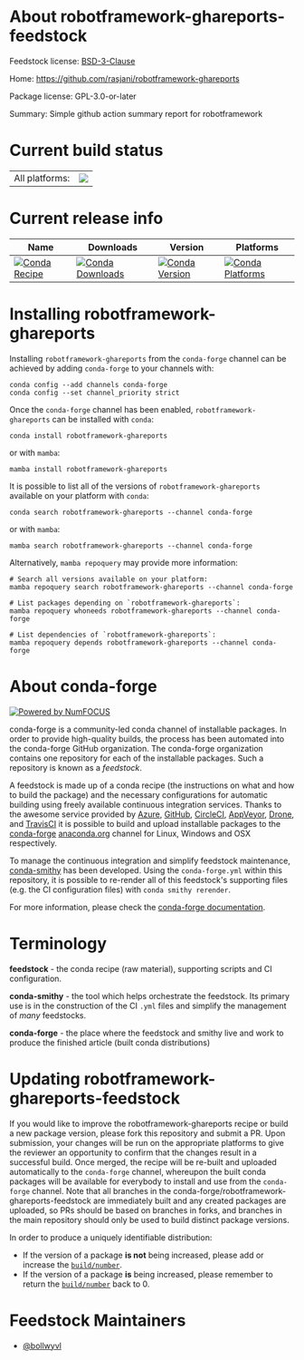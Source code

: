 About robotframework-ghareports-feedstock
=========================================

Feedstock license: [BSD-3-Clause](https://github.com/conda-forge/robotframework-ghareports-feedstock/blob/main/LICENSE.txt)

Home: https://github.com/rasjani/robotframework-ghareports

Package license: GPL-3.0-or-later

Summary: Simple github action summary report for robotframework

Current build status
====================


<table><tr><td>All platforms:</td>
    <td>
      <a href="https://dev.azure.com/conda-forge/feedstock-builds/_build/latest?definitionId=25236&branchName=main">
        <img src="https://dev.azure.com/conda-forge/feedstock-builds/_apis/build/status/robotframework-ghareports-feedstock?branchName=main">
      </a>
    </td>
  </tr>
</table>

Current release info
====================

| Name | Downloads | Version | Platforms |
| --- | --- | --- | --- |
| [![Conda Recipe](https://img.shields.io/badge/recipe-robotframework--ghareports-green.svg)](https://anaconda.org/conda-forge/robotframework-ghareports) | [![Conda Downloads](https://img.shields.io/conda/dn/conda-forge/robotframework-ghareports.svg)](https://anaconda.org/conda-forge/robotframework-ghareports) | [![Conda Version](https://img.shields.io/conda/vn/conda-forge/robotframework-ghareports.svg)](https://anaconda.org/conda-forge/robotframework-ghareports) | [![Conda Platforms](https://img.shields.io/conda/pn/conda-forge/robotframework-ghareports.svg)](https://anaconda.org/conda-forge/robotframework-ghareports) |

Installing robotframework-ghareports
====================================

Installing `robotframework-ghareports` from the `conda-forge` channel can be achieved by adding `conda-forge` to your channels with:

```
conda config --add channels conda-forge
conda config --set channel_priority strict
```

Once the `conda-forge` channel has been enabled, `robotframework-ghareports` can be installed with `conda`:

```
conda install robotframework-ghareports
```

or with `mamba`:

```
mamba install robotframework-ghareports
```

It is possible to list all of the versions of `robotframework-ghareports` available on your platform with `conda`:

```
conda search robotframework-ghareports --channel conda-forge
```

or with `mamba`:

```
mamba search robotframework-ghareports --channel conda-forge
```

Alternatively, `mamba repoquery` may provide more information:

```
# Search all versions available on your platform:
mamba repoquery search robotframework-ghareports --channel conda-forge

# List packages depending on `robotframework-ghareports`:
mamba repoquery whoneeds robotframework-ghareports --channel conda-forge

# List dependencies of `robotframework-ghareports`:
mamba repoquery depends robotframework-ghareports --channel conda-forge
```


About conda-forge
=================

[![Powered by
NumFOCUS](https://img.shields.io/badge/powered%20by-NumFOCUS-orange.svg?style=flat&colorA=E1523D&colorB=007D8A)](https://numfocus.org)

conda-forge is a community-led conda channel of installable packages.
In order to provide high-quality builds, the process has been automated into the
conda-forge GitHub organization. The conda-forge organization contains one repository
for each of the installable packages. Such a repository is known as a *feedstock*.

A feedstock is made up of a conda recipe (the instructions on what and how to build
the package) and the necessary configurations for automatic building using freely
available continuous integration services. Thanks to the awesome service provided by
[Azure](https://azure.microsoft.com/en-us/services/devops/), [GitHub](https://github.com/),
[CircleCI](https://circleci.com/), [AppVeyor](https://www.appveyor.com/),
[Drone](https://cloud.drone.io/welcome), and [TravisCI](https://travis-ci.com/)
it is possible to build and upload installable packages to the
[conda-forge](https://anaconda.org/conda-forge) [anaconda.org](https://anaconda.org/)
channel for Linux, Windows and OSX respectively.

To manage the continuous integration and simplify feedstock maintenance,
[conda-smithy](https://github.com/conda-forge/conda-smithy) has been developed.
Using the ``conda-forge.yml`` within this repository, it is possible to re-render all of
this feedstock's supporting files (e.g. the CI configuration files) with ``conda smithy rerender``.

For more information, please check the [conda-forge documentation](https://conda-forge.org/docs/).

Terminology
===========

**feedstock** - the conda recipe (raw material), supporting scripts and CI configuration.

**conda-smithy** - the tool which helps orchestrate the feedstock.
                   Its primary use is in the construction of the CI ``.yml`` files
                   and simplify the management of *many* feedstocks.

**conda-forge** - the place where the feedstock and smithy live and work to
                  produce the finished article (built conda distributions)


Updating robotframework-ghareports-feedstock
============================================

If you would like to improve the robotframework-ghareports recipe or build a new
package version, please fork this repository and submit a PR. Upon submission,
your changes will be run on the appropriate platforms to give the reviewer an
opportunity to confirm that the changes result in a successful build. Once
merged, the recipe will be re-built and uploaded automatically to the
`conda-forge` channel, whereupon the built conda packages will be available for
everybody to install and use from the `conda-forge` channel.
Note that all branches in the conda-forge/robotframework-ghareports-feedstock are
immediately built and any created packages are uploaded, so PRs should be based
on branches in forks, and branches in the main repository should only be used to
build distinct package versions.

In order to produce a uniquely identifiable distribution:
 * If the version of a package **is not** being increased, please add or increase
   the [``build/number``](https://docs.conda.io/projects/conda-build/en/latest/resources/define-metadata.html#build-number-and-string).
 * If the version of a package **is** being increased, please remember to return
   the [``build/number``](https://docs.conda.io/projects/conda-build/en/latest/resources/define-metadata.html#build-number-and-string)
   back to 0.

Feedstock Maintainers
=====================

* [@bollwyvl](https://github.com/bollwyvl/)

